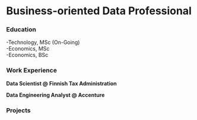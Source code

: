 # Business-oriented Data Professional

### Education
-Technology, MSc (On-Going)  
-Economics, MSc  
-Economics, BSc  

### Work Experience
**Data Scientist @ Finnish Tax Administration**

**Data Engineering Analyst @ Accenture**

### Projects
